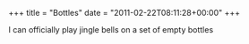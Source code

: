 +++
title = "Bottles"
date = "2011-02-22T08:11:28+00:00"
+++

I can officially play jingle bells on a set of empty bottles
			